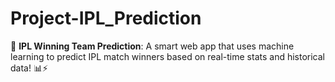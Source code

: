 # Project-IPL_Prediction
🏏 **IPL Winning Team Prediction**: A smart web app that uses machine learning to predict IPL match winners based on real-time stats and historical data! 📊⚡
